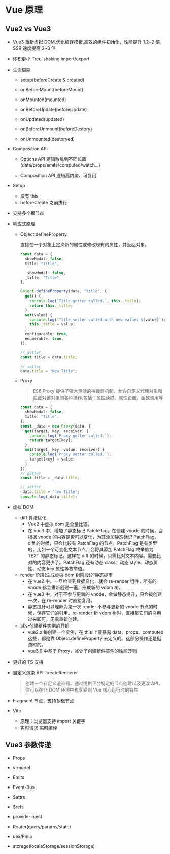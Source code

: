 # Vue 原理

## Vue2 vs Vue3

- Vue3 重新虚拟 DOM,优化编译模板,高效的组件初始化，性能提升 1.2~2 倍，SSR 速度提高 2~3 倍
- 体积更小 Tree-shaking import/export

- 生命周期

  - setup(beforeCreate & created)

  - onBeforeMount(beforeMount)

  - onMounted(mounted)

  - onBeforeUpdate(beforeUpdate)

  - onUpdated(updated)

  - onBeforeUnmount(beforeDestory)

  - onUnmounted(destoryed)

- Composition API

  - Options API 逻辑散乱到不同位置(data/props/emits/computed/watch...)

  - Composition API 逻辑高内聚、可复用

- Setup

  - 没有 this
  - beforeCreate 之前执行

- 支持多个根节点

- 响应式原理

  - Object.defineProperty

    直接在一个对象上定义新的属性或修改现有的属性，并返回对象。

    ```ts
    const data = {
      showModal: false,
      title: "Title",

      _showModal: false,
      _title: "Title",
    };

    Object.defineProperty(data, "title", {
      get() {
        console.log(`Title getter called.`, this._title);
        return this._title;
      },
      set(value) {
        console.log(`Title setter called with new value: ${value}`);
        this._title = value;
      },
      configurable: true,
      enumerable: true,
    });

    // getter
    const title = data.title;

    // setter
    data.title = "New Title";
    ```

  - Proxy

    > ES6 Proxy 提供了强大灵活的拦截器机制。允许自定义代理对象和拦截对该对象的各种操作,包括：属性读取、属性设置、函数调用等

    ```ts
    const data = {
      showModal: false,
      title: "Title",
    };
    const _data = new Proxy(data, {
      get(target, key, receiver) {
        console.log(`Proxy getter called.`);
        return target[key];
      },
      set(target, key, value, receiver) {
        console.log(`Proxy setter called.`);
        target[key] = value;
      },
    });
    // getter
    const title = _data.title;

    // setter
    _data.title = "new Title";
    console.log(_data.title);
    ```

- 虚拟 DOM

  - diff 算法优化
    - Vue2 中虚拟 dom 是全量比较。
    - 在 vue3 中，增加了静态标记 PatchFlag。在创建 vnode 的时候，会根据 vnode 的内容是否可以变化，为其添加静态标记 PatchFlag。diff 的时候，只会比较有 PatchFlag 的节点。PatchFlag 是有类型的，比如一个可变化文本节点，会将其添加 PatchFlag 枚举值为 TEXT 的静态标记。这样在 diff 的时候，只需比对文本内容。需要比对的内容更少了。PatchFlag 还有动态 class、动态 style、动态属性、动态 key 属性等枚举值。
  - render 阶段(生成虚拟 dom 树阶段)的静态提审
    - 在 vue2 中，一旦检查到数据变化，就会 re-render 组件，所有的 vnode 都会重新创建一遍，形成新的 vdom 树。
    - 在 vue3 中，对于不参与更新的 vnode，会做静态提升，只会被创建一次，在 re-render 时直接复用。
    - 静态提升可以理解为第一次 render 不参与更新的 vnode 节点的时候，保存它们的引用。re-render 新 vdom 树时，直接拿它们的引用过来即可，无需重新创建。
  - 减少创建组件实例的开销
    - vue2.x 每创建一个实例，在 this 上要暴露 data、props、computed 这些，都是靠 Object.defineProperty 去定义的。这部分操作还是挺费时的。
    - vue3.0 中基于 Proxy，减少了创建组件实例的性能开销

- 更好的 TS 支持

- 自定义渲染 API-createRenderer

  > 创建一个自定义渲染器。通过提供平台特定的节点创建以及更改 API，你可以在非 DOM 环境中也享受到 Vue 核心运行时的特性

- Fragment 节点，支持多根节点

- Vite

  - 原理：浏览器支持 import 关键字
  - 实时请求 实时编译

## Vue3 参数传递

- Props

- v-model

- Emits

- Event-Bus

- $attrs

- $refs

- provide-inject

- Router(query/params/state)

- uex/Pinia

- storage(localeStorage/sessionStorage)
